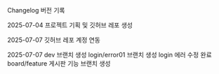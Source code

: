 Changelog 버전 기록

2025-07-04 프로젝트 기획 및 깃허브 레포 생성

2025-07-07 깃허브 레포 계정 연동

2025-07-07 dev 브랜치 생성
           login/error01 브랜치 생성
           login 에러 수정 완료
           board/feature 게시판 기능 브랜치 생성
